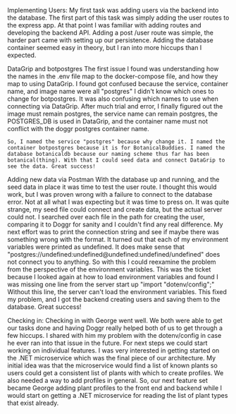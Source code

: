 Implementing Users:
    My first task was adding users via the backend into the database. The first part of this task was simply adding the user routes to the express app. At that point I was familiar with adding routes and developing the backend API. Adding a post /user route was simple, the harder part came with setting up our persistence. Adding the database container seemed easy in theory, but I ran into more hiccups than I expected. 

DataGrip and botpostgres
    The first issue I found was understanding how the names in the .env file map to the docker-compose file, and how they map to using DataGrip. I found got confused because the service, container name, and image name were all "postgres" I didn't know which ones to change for botpostgres. It was also confusing which names to use when connecting via DataGrip. After much trial and error, I finally figured out the image must remain postgres, the service name can remain postgres, the POSTGRES_DB is used in DataGrip, and the container name must not conflict with the doggr postgres container name.

    So, I named the service "postgres" because why change it. I named the container botpostgres because it is for BotanicalBuddies. I named the database botanicaldb because our naming scheme thus far has been botanical(thing). With that I could seed data and connect DataGrip to see the data. Great success!

Adding new data via Postman
    With the database up and running, and the seed data in place it was time to test the user route. I thought this would work, but I was proven wrong with a failure to connect to the database error. Not at all what I was expecting but it was time to press on. It was quite strange, my seed file could connect and create data, but the actual server could not. I searched over each file in the path for creating the user, comparing it to Doggr for sanity and I couldn't find any real difference. My next effort was to print the connection string and see if maybe there was something wrong with the format. It turned out that each of my environment variables were printed as undefined. It does make sense that "postgres://undefined:undefined@undefined:undefined/undefined" does not connect you to anything. So with this I could reexamine the problem from the perspective of the environment variables. This was the ticket because I looked again at how to load environment variables and found I was missing one line from the server start up "import "dotenv/config";" Without this line, the server can't load the environment variables. This fixed my problem, and I got the backend creating users and saving them to the database. Great success!

Checking in:
    Checking in with George went well. We both were able to get our tasks done and having Doggr really helped both of us to get through a few hiccups. I shared with him my problem with the dotenv/config in case he ever ran into that issue in the future. For next steps we could start working on individual features. I was very interested in getting started on the .NET microservice which was the final piece of our architecture. My initial idea was that the microservice would find a list of known plants so users could get a consistent list of plants with which to create profiles. We also needed a way to add profiles in general. So, our next feature set became George adding plant profiles to the front end and backend while I would start on getting a .NET microservice for reading the list of plant types that exist already. 
